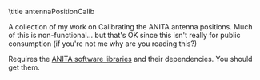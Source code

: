 \title antennaPositionCalib

A collection of my work on Calibrating the ANITA antenna positions.
Much of this is non-functional... but that's OK since this isn't really for public consumption (if you're not me why are you reading this?)

Requires the [ANITA software libraries](https://github.com/anitaNeutrino/anitaBuildTool) and their dependencies.
You should get them.